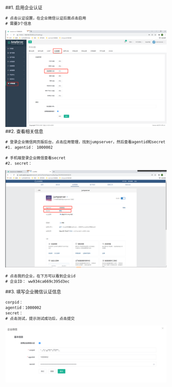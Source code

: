 ##1. 启用企业认证
```shell
# 点击认证设置，在企业微信认证后面点击启用
# 需要3个信息
```
![jumpserver12](../../../assets/images/jumpserver12.png)
##2. 查看相关信息
```shell
# 登录企业微信网页版后台，点击应用管理，找到jumpserver，然后查看agentid和secret
#1. agentid： 1000002

# 手机端登录企业微信查看secret
#2. secret：
```
![jumpserver13](../../../assets/images/jumpserver13.png)
```shell
# 点击我的企业，在下方可以看到企业id
# 企业ID： ww934ca669c395d3ec
```
##3. 填写企业微信认证信息
```shell
corpid：
agentid：1000002
secret：
# 点击测试，提示测试成功后，点击提交
```
![jumpserver14](../../../assets/images/jumpserver14.png)